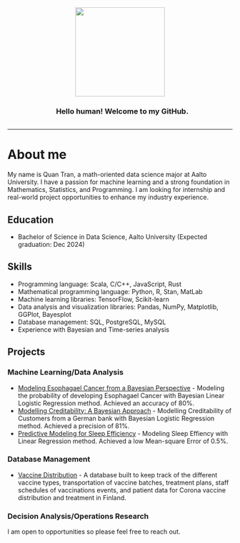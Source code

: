 <div style="text-align: center;">
  <img src='https://media.giphy.com/media/JIX9t2j0ZTN9S/giphy.gif' width='200px' style='display: inline-block; vertical-align: middle;'>
  <h3 style='display: inline-block; vertical-align: middle; margin-left: 10px;'> Hello human! Welcome to my GitHub. </h3>
</div>



 <!-- About section -->

---
# About me

My name is Quan Tran, a math-oriented data science major at Aalto University. I have a passion for machine learning and a strong foundation in Mathematics, Statistics, and Programming. I am looking for internship and real-world project opportunities to enhance my industry experience.

## Education
- Bachelor of Science in Data Science, Aalto University (Expected graduation: Dec 2024)

## Skills
- Programming language: Scala, C/C++, JavaScript, Rust
- Mathematical programming language: Python, R, Stan, MatLab
- Machine learning libraries: TensorFlow, Scikit-learn
- Data analysis and visualization libraries: Pandas, NumPy, Matplotlib, GGPlot, Bayesplot
- Database management: SQL, PostgreSQL, MySQL
- Experience with Bayesian and Time-series analysis


## Projects

### Machine Learning/Data Analysis
- [Modeling Esophagael Cancer from a Bayesian Perspective](https://github.com/quan22022003/Bayesian-Analysis-of-Esophageal-Cancer-Risk-Factors) - Modeling the probability of developing Esophagael Cancer with Bayesian Linear Logistic Regression method. Achieved an accuracy of 80%.
- [Modelling Creditability: A Bayesian Approach](https://github.com/quan22022003/Predictive-Modeling-for-Sleep-Efficiency-Using-Machine-Learning) - Modelling Creditability of Customers from a German bank with Bayesian Logistic Regression method. Achieved a precision of 81%.
- [Predictive Modeling for Sleep Efficiency](https://github.com/quan22022003/Predictive-Modeling-for-Sleep-Efficiency-Using-Machine-Learning) - Modeling Sleep Effiency with Linear Regression method. Achieved a low Mean-square Error of 0.5%.

### Database Management
- [Vaccine Distribution](https://github.com/quan22022003/Vaccine-Distribution/blob/main/README.md) - A database built to keep track of the different vaccine types, transportation of vaccine batches, treatment plans, staff schedules of vaccinations events, and patient data for Corona vaccine distribution and treatment in Finland.

### Decision Analysis/Operations Research



I am open to opportunities so please feel free to reach out.








